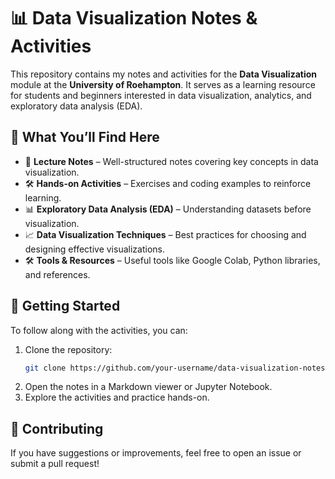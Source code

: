 # 📊 Data Visualization Notes & Activities  

This repository contains my notes and activities for the **Data Visualization** module at the **University of Roehampton**. It serves as a learning resource for students and beginners interested in data visualization, analytics, and exploratory data analysis (EDA).  

## 📖 What You’ll Find Here  

- 📝 **Lecture Notes** – Well-structured notes covering key concepts in data visualization.  
- 🛠 **Hands-on Activities** – Exercises and coding examples to reinforce learning.  
- 📊 **Exploratory Data Analysis (EDA)** – Understanding datasets before visualization.  
- 📈 **Data Visualization Techniques** – Best practices for choosing and designing effective visualizations.  
- 🛠 **Tools & Resources** – Useful tools like Google Colab, Python libraries, and references.  

## 🚀 Getting Started  

To follow along with the activities, you can:  
1. Clone the repository:  
   ```sh
   git clone https://github.com/your-username/data-visualization-notes.git

2. Open the notes in a Markdown viewer or Jupyter Notebook.
3.  Explore the activities and practice hands-on.

## 📢 Contributing

If you have suggestions or improvements, feel free to open an issue or submit a pull request!

